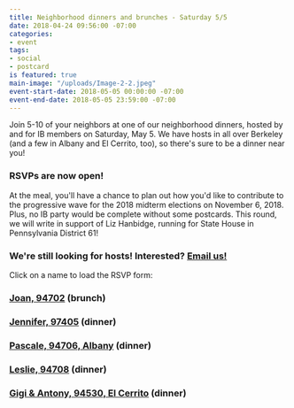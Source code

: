 ```yaml
---
title: Neighborhood dinners and brunches - Saturday 5/5
date: 2018-04-24 09:56:00 -07:00
categories:
- event
tags:
- social
- postcard
is featured: true
main-image: "/uploads/Image-2-2.jpeg"
event-start-date: 2018-05-05 00:00:00 -07:00
event-end-date: 2018-05-05 23:59:00 -07:00
---
```


Join 5-10 of your neighbors at one of our neighborhood dinners, hosted by and for IB members on Saturday, May 5. We have hosts in all over Berkeley (and a few in Albany and El Cerrito, too), so there's sure to be a dinner near you!

### RSVPs are now open!

At the meal, you'll have a chance to plan out how you'd like to contribute to the progressive wave for the 2018 midterm elections on November 6, 2018. Plus, no IB party would be complete without some postcards. This round, we will write in support of Liz Hanbidge, running for State House in Pennsylvania District 61!

### We're still looking for hosts! Interested? [Email us!](mailto:info@indivisibleberkeley.org)

Click on a name to load the RSVP form:

### [Joan, 94702](https://docs.google.com/forms/d/e/1FAIpQLSfNAh6vr1wqHXgYrz4PVt0Lf-6XRljjaT-trJFJFB7NiZ_HRw/viewform) (brunch)

### [Jennifer, 97405](https://docs.google.com/forms/d/e/1FAIpQLScJwliOKyoc7BwHBdZEmWnAKwHlbJSiy031Id5SiqmXcFvokQ/viewform) (dinner)

### [Pascale, 94706, Albany](https://docs.google.com/forms/d/e/1FAIpQLSdtIuLy8FDVPnVaGGGgzPVQazmPOUa7FEa5_ftVP6_mP5PCIQ/viewform) (dinner)

### [Leslie, 94708](https://docs.google.com/forms/d/e/1FAIpQLSdcaYUOdL0x1YWw8WKUoVlZmBDJTkwL9HQ1lV4Y54r5FLL49w/viewform) (dinner)

### [Gigi & Antony, 94530, El Cerrito](https://docs.google.com/forms/d/e/1FAIpQLScBip23hSEKFgusGs4dV-tV05zNrPOoC8vx9FVsu_7WQub2uA/viewform) (dinner)